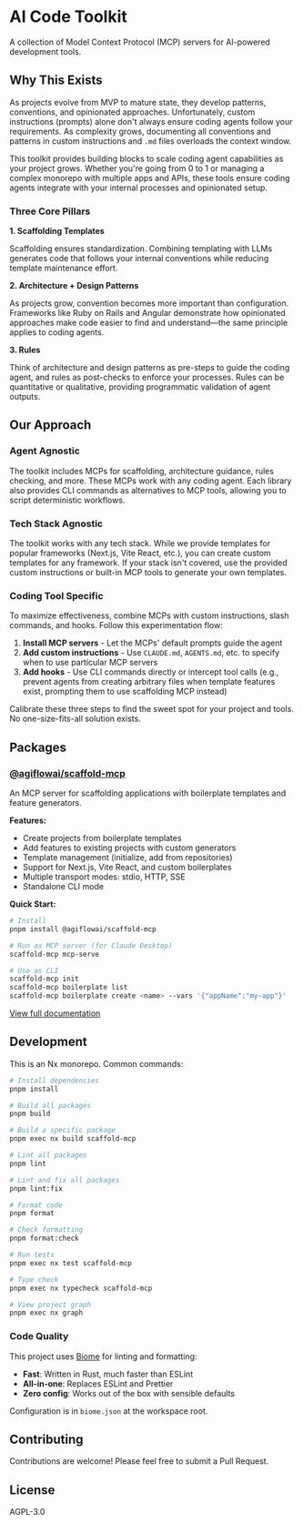 # AI Code Toolkit

A collection of Model Context Protocol (MCP) servers for AI-powered development tools.

## Why This Exists

As projects evolve from MVP to mature state, they develop patterns, conventions, and opinionated approaches. Unfortunately, custom instructions (prompts) alone don't always ensure coding agents follow your requirements. As complexity grows, documenting all conventions and patterns in custom instructions and `.md` files overloads the context window.

This toolkit provides building blocks to scale coding agent capabilities as your project grows. Whether you're going from 0 to 1 or managing a complex monorepo with multiple apps and APIs, these tools ensure coding agents integrate with your internal processes and opinionated setup.

### Three Core Pillars

**1. Scaffolding Templates**

Scaffolding ensures standardization. Combining templating with LLMs generates code that follows your internal conventions while reducing template maintenance effort.

**2. Architecture + Design Patterns**

As projects grow, convention becomes more important than configuration. Frameworks like Ruby on Rails and Angular demonstrate how opinionated approaches make code easier to find and understand—the same principle applies to coding agents.

**3. Rules**

Think of architecture and design patterns as pre-steps to guide the coding agent, and rules as post-checks to enforce your processes. Rules can be quantitative or qualitative, providing programmatic validation of agent outputs.

## Our Approach

### Agent Agnostic

The toolkit includes MCPs for scaffolding, architecture guidance, rules checking, and more. These MCPs work with any coding agent. Each library also provides CLI commands as alternatives to MCP tools, allowing you to script deterministic workflows.

### Tech Stack Agnostic

The toolkit works with any tech stack. While we provide templates for popular frameworks (Next.js, Vite React, etc.), you can create custom templates for any framework. If your stack isn't covered, use the provided custom instructions or built-in MCP tools to generate your own templates.

### Coding Tool Specific

To maximize effectiveness, combine MCPs with custom instructions, slash commands, and hooks. Follow this experimentation flow:

1. **Install MCP servers** - Let the MCPs' default prompts guide the agent
2. **Add custom instructions** - Use `CLAUDE.md`, `AGENTS.md`, etc. to specify when to use particular MCP servers
3. **Add hooks** - Use CLI commands directly or intercept tool calls (e.g., prevent agents from creating arbitrary files when template features exist, prompting them to use scaffolding MCP instead)

Calibrate these three steps to find the sweet spot for your project and tools. No one-size-fits-all solution exists.

## Packages

### [@agiflowai/scaffold-mcp](./packages/scaffold-mcp)

An MCP server for scaffolding applications with boilerplate templates and feature generators.

**Features:**
- Create projects from boilerplate templates
- Add features to existing projects with custom generators
- Template management (initialize, add from repositories)
- Support for Next.js, Vite React, and custom boilerplates
- Multiple transport modes: stdio, HTTP, SSE
- Standalone CLI mode

**Quick Start:**
```bash
# Install
pnpm install @agiflowai/scaffold-mcp

# Run as MCP server (for Claude Desktop)
scaffold-mcp mcp-serve

# Use as CLI
scaffold-mcp init
scaffold-mcp boilerplate list
scaffold-mcp boilerplate create <name> --vars '{"appName":"my-app"}'
```

[View full documentation](./packages/scaffold-mcp/README.md)

## Development

This is an Nx monorepo. Common commands:

```bash
# Install dependencies
pnpm install

# Build all packages
pnpm build

# Build a specific package
pnpm exec nx build scaffold-mcp

# Lint all packages
pnpm lint

# Lint and fix all packages
pnpm lint:fix

# Format code
pnpm format

# Check formatting
pnpm format:check

# Run tests
pnpm exec nx test scaffold-mcp

# Type check
pnpm exec nx typecheck scaffold-mcp

# View project graph
pnpm exec nx graph
```

### Code Quality

This project uses [Biome](https://biomejs.dev/) for linting and formatting:
- **Fast**: Written in Rust, much faster than ESLint
- **All-in-one**: Replaces ESLint and Prettier
- **Zero config**: Works out of the box with sensible defaults

Configuration is in `biome.json` at the workspace root.

## Contributing

Contributions are welcome! Please feel free to submit a Pull Request.

## License

AGPL-3.0
